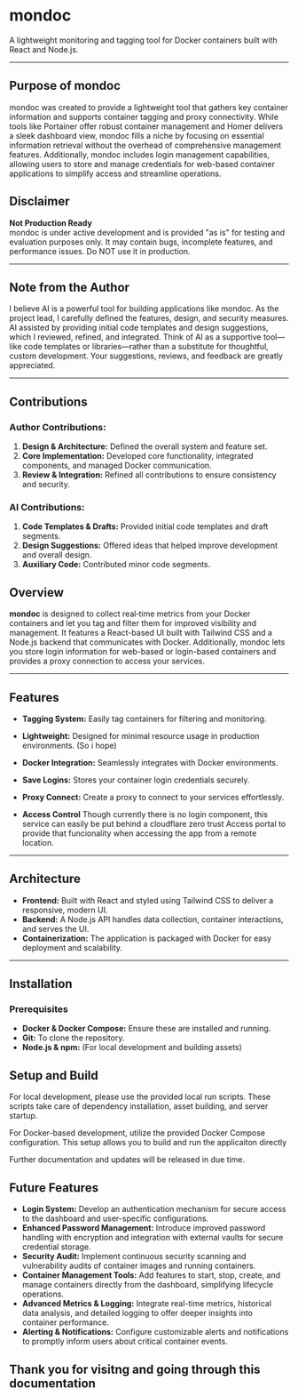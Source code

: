 # mondoc

A lightweight monitoring and tagging tool for Docker containers built with React and Node.js.

---
## Purpose of mondoc

mondoc was created to provide a lightweight tool that gathers key container information and supports container tagging and proxy connectivity. While tools like Portainer offer robust container management and Homer delivers a sleek dashboard view, mondoc fills a niche by focusing on essential information retrieval without the overhead of comprehensive management features. Additionally, mondoc includes login management capabilities, allowing users to store and manage credentials for web-based container applications to simplify access and streamline operations.

## Disclaimer

**Not Production Ready**  
mondoc is under active development and is provided "as is" for testing and evaluation purposes only. It may contain bugs, incomplete features, and performance issues. Do NOT use it in production.

---

## Note from the Author

I believe AI is a powerful tool for building applications like mondoc. As the project lead, I carefully defined the features, design, and security measures. AI assisted by providing initial code templates and design suggestions, which I reviewed, refined, and integrated. Think of AI as a supportive tool—like code templates or libraries—rather than a substitute for thoughtful, custom development. Your suggestions, reviews, and feedback are greatly appreciated.

---

## Contributions

### Author Contributions:
1. **Design & Architecture:** Defined the overall system and feature set.
2. **Core Implementation:** Developed core functionality, integrated components, and managed Docker communication.
3. **Review & Integration:** Refined all contributions to ensure consistency and security.

### AI Contributions:
1. **Code Templates & Drafts:** Provided initial code templates and draft segments.
2. **Design Suggestions:** Offered ideas that helped improve development and overall design.
3. **Auxiliary Code:** Contributed minor code segments.


## Overview

**mondoc** is designed to collect real‑time metrics from your Docker containers and let you tag and filter them for improved visibility and management. It features a React-based UI built with Tailwind CSS and a Node.js backend that communicates with Docker. Additionally, mondoc lets you store login information for web-based or login-based containers and provides a proxy connection to access your services.

---

## Features

- **Tagging System:** Easily tag containers for filtering and monitoring.
- **Lightweight:** Designed for minimal resource usage in production environments. (So i hope)
- **Docker Integration:** Seamlessly integrates with Docker environments.
- **Save Logins:** Stores your container login credentials securely.
- **Proxy Connect:** Create a proxy to connect to your services effortlessly.

- **Access Control** Though currently there is no login component, this service can easily be put behind a cloudflare zero trust Access portal to provide that funcionality when accessing the app from a remote location.

---

## Architecture

- **Frontend:** Built with React and styled using Tailwind CSS to deliver a responsive, modern UI.
- **Backend:** A Node.js API handles data collection, container interactions, and serves the UI.
- **Containerization:** The application is packaged with Docker for easy deployment and scalability.

---

## Installation

### Prerequisites

- **Docker & Docker Compose:** Ensure these are installed and running.
- **Git:** To clone the repository.
- **Node.js & npm:** (For local development and building assets)

## Setup and Build

For local development, please use the provided local run scripts. These scripts take care of dependency installation, asset building, and server startup.

For Docker-based development, utilize the provided Docker Compose configuration. This setup allows you to build and run the applicaiton directly

Further documentation and updates will be released in due time.


## Future Features

- **Login System:** Develop an authentication mechanism for secure access to the dashboard and user-specific configurations.
- **Enhanced Password Management:** Introduce improved password handling with encryption and integration with external vaults for secure credential storage.
- **Security Audit:** Implement continuous security scanning and vulnerability audits of container images and running containers.
- **Container Management Tools:** Add features to start, stop, create, and manage containers directly from the dashboard, simplifying lifecycle operations.
- **Advanced Metrics & Logging:** Integrate real-time metrics, historical data analysis, and detailed logging to offer deeper insights into container performance.
- **Alerting & Notifications:** Configure customizable alerts and notifications to promptly inform users about critical container events.


## Thank you for visitng and going through this documentation

